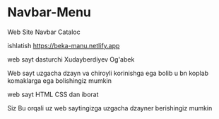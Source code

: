 # Navbar-Menu
Web Site Navbar Cataloc 


ishlatish https://beka-manu.netlify.app

web sayt dasturchi Xudayberdiyev Og'abek

Web sayt uzgacha dzayn va chiroyli korinishga ega bolib u bn koplab komaklarga ega bolishingiz mumkin

web sayt HTML CSS  dan iborat

Siz Bu orqali uz web saytingizga uzgacha dzayner berishingiz mumkin
